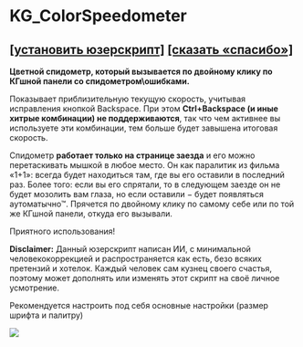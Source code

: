 # KG_ColorSpeedometer
## [[установить юзерскрипт]](../../../raw/main/KG_ColorSpeedometer.user.js) [[сказать «спасибо»]](https://klavogonki.ru/u/#/111001/)

**Цветной спидометр, который вызывается по двойному клику по КГшной панели со спидометром\ошибками.**

Показывает приблизительную текущую скорость, учитывая исправления кнопкой Backspace.
При этом **Ctrl+Backspace (и иные хитрые комбинации) не поддерживаются**, так что чем активнее вы используете эти комбинации, тем больше будет завышена итоговая скорость.

Спидометр **работает только на странице заезда** и его можно перетаскивать мышкой в любое место.
Он как паралитик из фильма «1+1»: всегда будет находиться там, где вы его оставили в последний раз.
Более того: если вы его спрятали, то в следующем заезде он не будет мозолить вам глаза, но если оставили − будет появляться аутоматычно™.
Прячется по двойному клику по самому себе или по той же КГшной панели, откуда его вызывали.

Приятного использования!

**Disclaimer:** Данный юзерскрипт написан ИИ, с минимальной человекокоррекцией и распространяется как есть, безо всяких претензий и хотелок.
Каждый человек сам кузнец своего счастья, поэтому может дополнять или изменять этот скрипт на своё личное усмотрение.

Рекомендуется настроить под себя основные настройки (размер шрифта и палитру)

![](https://i.postimg.cc/pV0szCb3/image.png)
